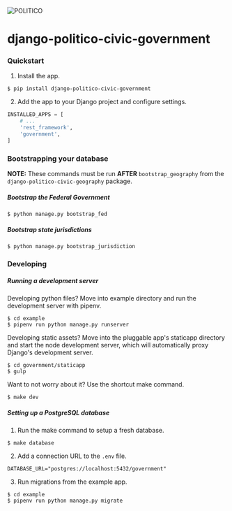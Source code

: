 ![POLITICO](https://rawgithub.com/The-Politico/src/master/images/logo/badge.png)

# django-politico-civic-government

### Quickstart

1. Install the app.

  ```
  $ pip install django-politico-civic-government
  ```

2. Add the app to your Django project and configure settings.

  ```python
  INSTALLED_APPS = [
      # ...
      'rest_framework',
      'government',
  ]
  ```

### Bootstrapping your database

**NOTE:** These commands must be run **AFTER** `bootstrap_geography` from the `django-politico-civic-geography` package.

##### Bootstrap the Federal Government

```
$ python manage.py bootstrap_fed
```

##### Bootstrap state jurisdictions

```
$ python manage.py bootstrap_jurisdiction
```

### Developing

##### Running a development server

Developing python files? Move into example directory and run the development server with pipenv.

  ```
  $ cd example
  $ pipenv run python manage.py runserver
  ```

Developing static assets? Move into the pluggable app's staticapp directory and start the node development server, which will automatically proxy Django's development server.

  ```
  $ cd government/staticapp
  $ gulp
  ```

Want to not worry about it? Use the shortcut make command.

  ```
  $ make dev
  ```

##### Setting up a PostgreSQL database

1. Run the make command to setup a fresh database.

  ```
  $ make database
  ```

2. Add a connection URL to the `.env` file.

  ```
  DATABASE_URL="postgres://localhost:5432/government"
  ```

3. Run migrations from the example app.

  ```
  $ cd example
  $ pipenv run python manage.py migrate
  ```
